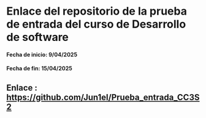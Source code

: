 # Enlace del repositorio de la prueba de entrada del curso de Desarrollo de software 

#### Fecha de inicio: 9/04/2025
#### Fecha de fin: 15/04/2025
## Enlace : https://github.com/Jun1el/Prueba_entrada_CC3S2
